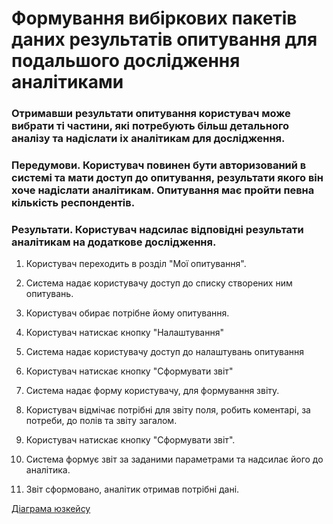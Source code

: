 # Формування вибіркових пакетів даних результатів опитування для подальшого дослідження аналітиками

### Отримавши результати опитування користувач може вибрати ті частини, які потребують більш детального аналізу та надіслати іх аналітикам для дослідження.

### Передумови. Користувач повинен бути авторизований в системі та мати доступ до опитування, результати якого він хоче надіслати аналітикам. Опитування має пройти певна кількість респондентів.

### Результати. Користувач надсилає відповідні результати аналітикам на додаткове дослідження.

1. Користувач переходить в розділ "Мої опитування".

2. Система надає користувачу доступ до списку створених ним опитувань.

3. Користувач обирає потрібне йому опитування.

4. Користувач натискає кнопку "Налаштування"

5. Система надає користувачу доступ до налаштувань опитування

6. Користувач натискає кнопку "Сформувати звіт"

7. Система надає форму користувачу, для формування звіту.

8. Користувач відмічає потрібні для звіту поля, робить коментарі, за потреби, до полів та звіту загалом.

9. Користувач натискає кнопку "Сформувати звіт".

10. Система формує звіт за заданими параметрами та надсилає його до аналітика.

11. Звіт сформовано, аналітик отримав потрібні дані.

[Діаграма юзкейсу](https://github.com/ip-85/System-Dynamics/blob/master/Doc/UMLDiagrams/scenarios/interviewer/Diagrams/UC4.md)
